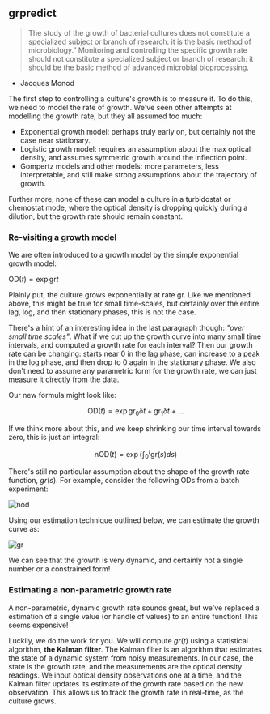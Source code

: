 ## grpredict


> The study of the growth of bacterial cultures
does not constitute a specialized subject or branch
of research: it is the basic method of microbiology.”
Monitoring and controlling the specific growth rate
should not constitute a specialized subject or branch
of research: it should be the basic method of advanced
microbial bioprocessing.

 - Jacques Monod

The first step to controlling a culture's growth is to measure it. To do this, we need to model the rate of growth. We've seen other attempts at modelling the growth rate, but they all assumed too much:

 - Exponential growth model: perhaps truly early on, but certainly not the case near stationary.
 - Logistic growth model: requires an assumption about the max optical density, and assumes symmetric growth around the inflection point.
 - Gompertz models and other models: more parameters, less interpretable, and still make strong assumptions about the trajectory of growth.

Further more, none of these can model a culture in a turbidostat or chemostat mode, where the optical density is dropping quickly during a dilution, but the growth rate should remain constant.

### Re-visiting a growth model

We are often introduced to a growth model by the simple exponential growth model:

$\text{OD}(t) = \exp{ \text{gr} t  }$

Plainly put, the culture grows exponentially at rate $\text{gr}$. Like we mentioned above, this might be true for small time-scales, but certainly over the entire lag, log, and then stationary phases, this is not the case.

There's a hint of an interesting idea in the last paragraph though: _"over small time scales"_. What if we cut up the growth curve into many small time intervals, and computed a growth rate for each interval? Then our growth rate can be changing: starts near 0 in the lag phase, can increase to a peak in the log phase, and then drop to 0 again in the stationary phase. We also don't need to assume any parametric form for the growth rate, we can just measure it directly from the data.

Our new formula might look like:


$$\text{OD}(t) = \exp{\text{gr}_0 \delta t  + \text{gr}_1 \delta t + ...  }$$

If we think more about this, and we keep shrinking our time interval towards zero, this is just an integral:

$$
\text{nOD}(t) = \exp{ \left( \int_0^t \text{gr}(s)ds \right)}
$$

There's still no particular assumption about the shape of the growth rate function, $gr(s)$. For example, consider the following ODs from a batch experiment:


![nod](https://github.com/user-attachments/assets/d0ed231c-d052-40bb-a1dd-0f3f0d14f811)

Using our estimation technique outlined below, we can estimate the growth curve as:

![gr](https://github.com/user-attachments/assets/5c1ce02e-9b60-40af-8016-9cc24ca8513f)


We can see that the growth is very dynamic, and certainly not a single number or a constrained form!


### Estimating a non-parametric growth rate

A non-parametric, dynamic growth rate sounds great, but we've replaced a estimation of a single value (or handle of values) to an entire function! This seems expensive!

Luckily, we do the work for you. We will compute $gr(t)$ using a statistical algorithm, **the Kalman filter**. The Kalman filter is an algorithm that estimates the state of a dynamic system from noisy measurements. In our case, the state is the growth rate, and the measurements are the optical density readings.  We input optical density observations one at a time, and the Kalman filter updates its estimate of the growth rate based on the new observation. This allows us to track the growth rate in real-time, as the culture grows.





